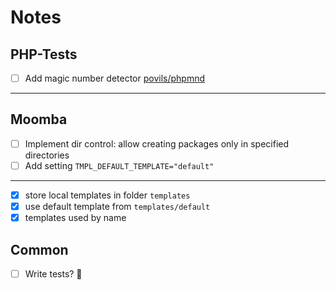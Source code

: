 # Notes

## PHP-Tests

- [ ] Add magic number detector [povils/phpmnd](https://github.com/povils/phpmnd)

---

## Moomba

- [ ] Implement dir control: allow creating packages only in specified directories
- [ ] Add setting `TMPL_DEFAULT_TEMPLATE="default"`

---

- [x] store local templates in folder `templates`
- [x] use default template from `templates/default`
- [x] templates used by name

## Common

- [ ] Write tests? 🤦‍
